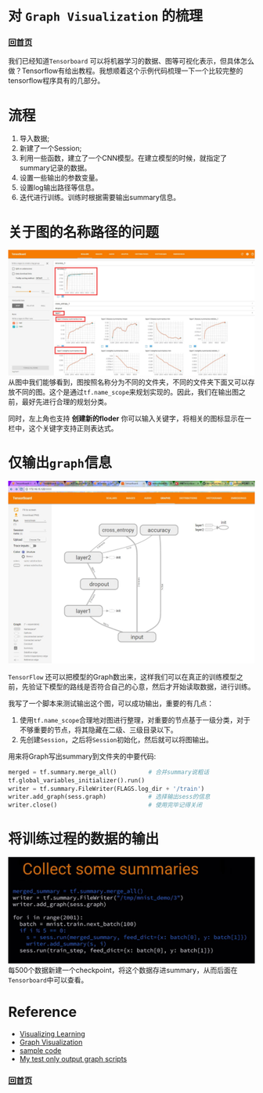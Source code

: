# 对 `Graph Visualization` 的梳理

### [回首页](../README.md)

我们已经知道`Tensorboard` 可以将机器学习的数据、图等可视化表示，但具体怎么做？Tensorflow有给出教程。我想顺着这个示例代码梳理一下一个比较完整的tensorflow程序具有的几部分。

# 流程

1. 导入数据;
2. 新建了一个Session;
3. 利用一些函数，建立了一个CNN模型。在建立模型的时候，就指定了summary记录的数据。
4. 设置一些输出的参数变量。
5. 设置log输出路径等信息。
6. 迭代进行训练。训练时根据需要输出summary信息。

# 关于图的名称路径的问题
![](../imgs/tensorboard_namescope.jpg)
从图中我们能够看到，图按照名称分为不同的文件夹，不同的文件夹下面又可以存放不同的图。这个是通过`tf.name_scope`来规划实现的。因此，我们在输出图之前，最好先进行合理的规划分类。

同时，左上角也支持 **创建新的floder** 你可以输入关键字，将相关的图标显示在一栏中，这个关键字支持正则表达式。

# 仅输出`graph`信息

![](../imgs/tensorboard_graph.jpg)

`TensorFlow` 还可以把模型的Graph数出来，这样我们可以在真正的训练模型之前，先验证下模型的路线是否符合自己的心意，然后才开始读取数据，进行训练。

我写了一个脚本来测试输出这个图，可以成功输出，重要的有几点：
1. 使用`tf.name_scope`合理地对图进行整理，对重要的节点基于一级分类，对于不够重要的节点，将其隐藏在二级、三级目录以下。
2. 先创建`Session`，之后将`Session`初始化，然后就可以将图输出。

用来将Graph写出summary到文件夹的中要代码:
```python
merged = tf.summary.merge_all()         # 合并summary说粗话
tf.global_variables_initializer().run()
writer = tf.summary.FileWriter(FLAGS.log_dir + '/train')
writer.add_graph(sess.graph)            # 选择输出sess的信息
writer.close()                          # 使用完毕记得关闭
```

# 将训练过程的数据的输出
![](../imgs/collect_summary.jpg)
每500个数据新建一个checkpoint，将这个数据存进summary，从而后面在`Tensorboard`中可以查看。

# Reference
- [Visualizing Learning](https://www.tensorflow.org/get_started/summaries_and_tensorboard?hl=zh-cn)
- [Graph Visualization](https://www.tensorflow.org/get_started/graph_viz?hl=zh-cn)
- [sample code](https://github.com/tensorflow/tensorflow/blob/r1.4/tensorflow/examples/tutorials/mnist/mnist_with_summaries.py)
- [My test only output graph scripts](./scripts/test_output_graph.py)

### [回首页](../README.md)
